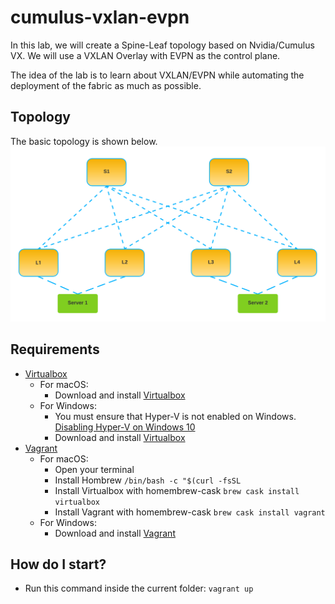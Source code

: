 # cumulus-vxlan-evpn

In this lab, we will create a Spine-Leaf topology based on Nvidia/Cumulus VX. We will use a VXLAN Overlay with EVPN as the control plane.

The idea of the lab is to learn about VXLAN/EVPN while automating the deployment of the fabric as much as possible.

## Topology

The basic topology is shown below.
![print table](../resources/net_lab1_logical.png)

## Requirements

- [Virtualbox](https://www.virtualbox.org/wiki/Downloads)
  - For macOS:
    - Download and install [Virtualbox](https://www.virtualbox.org/wiki/Downloads)
  - For Windows:
    - You must ensure that Hyper-V is not enabled on Windows. [Disabling Hyper-V on Windows 10](https://docs.microsoft.com/en-us/troubleshoot/windows-client/application-management/virtualization-apps-not-work-with-hyper-v#resolution)
    - Download and install [Virtualbox](https://www.virtualbox.org/wiki/Downloads)
- [Vagrant](https://www.vagrantup.com/docs/installation)
  - For macOS:
    - Open your terminal
    - Install Hombrew `/bin/bash -c "$(curl -fsSL`
    - Install Virtualbox with homembrew-cask `brew cask install virtualbox`
    - Install Vagrant with homembrew-cask `brew cask install vagrant`
  - For Windows:
    - Download and install [Vagrant](https://www.vagrantup.com/docs/installation)

## How do I start?

- Run this command inside the current folder: `vagrant up`
